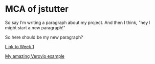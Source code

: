 # MCA of jstutter

So say I'm writing a paragraph about my project. And then I think, "hey I might start a new paragraph!"

So here should be my new paragraph?

[Link to Week 1](week1)

[My amazing Verovio example](verovio.html)
